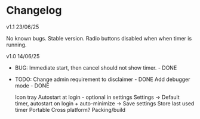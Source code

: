 # Changelog



v1.1 23/06/25

No known bugs. Stable version. Radio buttons disabled when when timer is running. 

v1.0 14/06/25
- BUG:
    Immediate start, then cancel should not show timer. - DONE

- TODO: 
    Change admin requirement to disclaimer - DONE
    Add debugger mode - DONE

    Icon tray
    Autostart at login - optional in settings
    Settings -> Default timer, autostart on login + auto-minimize -> Save settings
    Store last used timer
    Portable
    Cross platform?
    Packing/build

